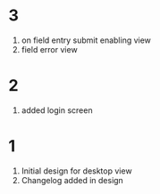 # 3

1. on field entry submit enabling view
2. field error view

# 2

1. added login screen

# 1

1. Initial design for desktop view 
2. Changelog added in design